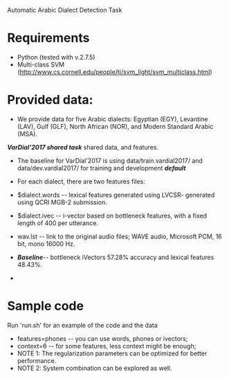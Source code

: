  Automatic Arabic Dialect Detection Task 


# Requirements
* Python (tested with v.2.7.5)
* Multi-class SVM (http://www.cs.cornell.edu/people/tj/svm_light/svm_multiclass.html)

# Provided data:
* We provide data for five Arabic dialects: Egyptian (EGY), Levantine (LAV), Gulf (GLF), North African (NOR), and Modern Standard Arabic (MSA).


***VarDial'2017 shared task*** shared data, and features.
* The baseline for VarDial'2017 is using data/train.vardial2017/ and data/dev.vardial2017/ for training and development ***default***
* For each dialect, there are two features files:
* $dialect.words -- lexical features generated using LVCSR- generated using QCRI MGB-2 submission.
* $dialect.ivec -- i-vector based on bottleneck features, with a fixed length of 400 per utterance.
* wav.lst -- link to the original audio files; WAVE audio, Microsoft PCM, 16 bit, mono 16000 Hz.
* ***Baseline***-- bottleneck iVectors 57.28% accuracy and lexical features 48.43%. 

*

# Sample code 

Run 'run.sh' for an example of the code and the data
* features=phones -- you can use words, phones or ivectors;
* context=6 -- for some features, less context might be enough;
* NOTE 1: The regularization parameters can be optimized for better performance.
* NOTE 2: System combination can be explored as well.


